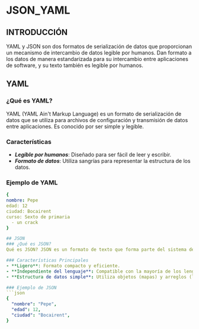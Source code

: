 # JSON_YAML
## INTRODUCCIÓN
YAML y JSON son dos formatos de serialización de datos que proporcionan un mecanismo de intercambio de datos legible por humanos. Dan formato a los datos de manera estandarizada para su intercambio entre aplicaciones de software, y su texto también es legible por humanos.

## YAML
### ¿Qué es YAML?
YAML (YAML Ain't Markup Language) es un formato de serialización de datos que se utiliza para archivos de configuración y transmisión de datos entre aplicaciones. Es conocido por ser simple y legible.

### Características
- ***Legible por humanos***: Diseñado para ser fácil de leer y escribir.
- ***Formato de datos***: Utiliza sangrías para representar la estructura de los datos.

### Ejemplo de YAML
```YAML
{
nombre: Pepe
edad: 12  
ciudad: Bocairent
curso: Sexto de primaria
  - un crack
}

## JSON
### ¿Qué es JSON?
Qué es JSON? JSON es un formato de texto que forma parte del sistema de JavaScript y que se deriva de su sintaxis, pero no tiene como objetivo la creación de programas, sino el acceso, almacenamiento e intercambio de datos. Usualmente es conocido como una alternativa al lenguaje XML

### Características Principales
- **Ligero**: Formato compacto y eficiente.
- **Independiente del lenguaje**: Compatible con la mayoría de los lenguajes de programación.
- **Estructura de datos simple**: Utiliza objetos (mapas) y arreglos (listas).

### Ejemplo de JSON
```json
{
  "nombre": "Pepe",
  "edad": 12,
  "ciudad": "Bocairent",
}

